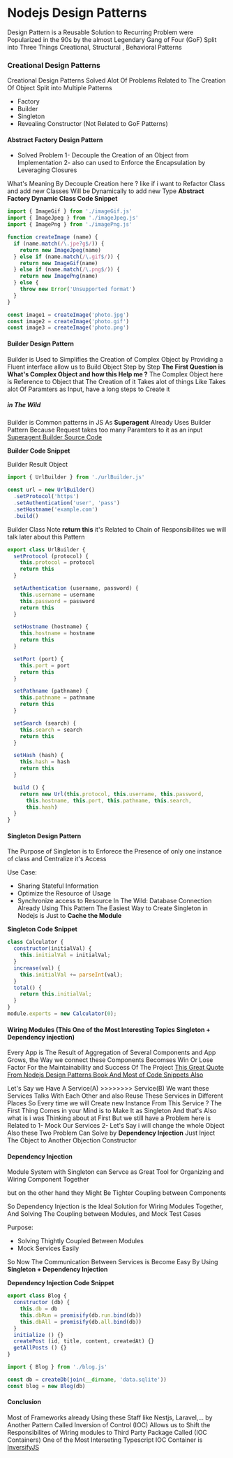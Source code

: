 # Nodejs Design Patterns
Design Pattern is a Reusable Solution to Recurring Problem
were Popularized in the 90s by the almost Legendary Gang of Four (GoF)
Split into Three Things Creational, Structural , Behavioral Patterns
### Creational Design Patterns

Creational Design Patterns Solved Alot Of Problems Related to The Creation Of Object 
Split into Multiple Patterns
- Factory 
- Builder
- Singleton
- Revealing Constructor (Not Related to GoF Patterns)


#### Abstract Factory Design Pattern

- Solved Problem
1- Decouple the Creation of an Object from Implementation
2- also can used to Enforce the Encapsulation by Leveraging Closures

What's Meaning By Decouple Creation here ? 
like if i want to Refactor Class and add new Classes Will be Dynamically to add new Type
**Abstract Factory Dynamic Class Code Snippet**

```javascript 
import { ImageGif } from './imageGif.js'
import { ImageJpeg } from './imageJpeg.js'
import { ImagePng } from './imagePng.js'

function createImage (name) {
  if (name.match(/\.jpe?g$/)) {
    return new ImageJpeg(name)
  } else if (name.match(/\.gif$/)) {
    return new ImageGif(name)
  } else if (name.match(/\.png$/)) {
    return new ImagePng(name)
  } else {
    throw new Error('Unsupported format')
  }
}

const image1 = createImage('photo.jpg')
const image2 = createImage('photo.gif')
const image3 = createImage('photo.png')
```

#### Builder Design Pattern

Builder is Used to Simplifies the Creation of Complex Object 
by Providing a Fluent interface allow us to Build Object Step by Step
**The First Question is What's Complex Object and how this Help me ?**
The Complex Object here is Reference to Object that The Creation of it Takes alot of things
Like Takes alot Of Paramters as Input, have a long steps to Create it

##### in The Wild
Builder is Common patterns in JS As **Superagent** Already Uses Builder Pattern
Because Request takes too many Paramters to it as an input [Superagent Builder Source Code ](https://github.com/visionmedia/superagent/blob/40424e62fbf534823b18b64a8f5f0a6680606cbe/src/client.js#L427)

**Builder Code Snippet**

Builder Result Object
```javascript
import { UrlBuilder } from './urlBuilder.js'

const url = new UrlBuilder()
  .setProtocol('https')
  .setAuthentication('user', 'pass')
  .setHostname('example.com')
  .build()

```

Builder Class
Note  **return this** it's Related to Chain of Responsibilites we will talk later about this Pattern

```javascript
export class UrlBuilder {
  setProtocol (protocol) {
    this.protocol = protocol
    return this
  }

  setAuthentication (username, password) {
    this.username = username
    this.password = password
    return this
  }

  setHostname (hostname) {
    this.hostname = hostname
    return this
  }

  setPort (port) {
    this.port = port
    return this
  }

  setPathname (pathname) {
    this.pathname = pathname
    return this
  }

  setSearch (search) {
    this.search = search
    return this
  }

  setHash (hash) {
    this.hash = hash
    return this
  }

  build () {
    return new Url(this.protocol, this.username, this.password,
      this.hostname, this.port, this.pathname, this.search,
      this.hash)
  }
}
```

#### Singleton Design Pattern
The Purpose of Singleton is to Enforece the Presence of only one instance of class and Centralize it's Access

Use Case:
  - Sharing Stateful Information
  - Optimize the Resource of Usage
  - Synchronize access to Resource
In The Wild:
  Database Connection Already Using This Pattern
The Easiest Way to Create Singleton in Nodejs is Just to **Cache the Module**

**Singleton Code Snippet**
```javascript
class Calculator {
  constructor(initialVal) {
    this.initialVal = initialVal;
  }
  increase(val) {
    this.initialVal += parseInt(val);
  }
  total() {
    return this.initialVal;
  }
}
module.exports = new Calculator(0);
```

#### Wiring Modules (This One of the Most Interesting Topics Singleton + Dependency injection)

Every App is The Result of Aggregation of Several Components and App Grows,
the Way we connect these Components Becomses Win Or Lose Factor
For the Maintainability and Success Of The Project
[This Great Quote From Nodejs Design Patterns Book And Most of Code Snippets Also](https://www.packtpub.com/product/node-js-design-patterns-third-edition/9781839214110)

Let's Say we Have A Service(A) >>>>>>>> Service(B)
We want these Services Talks With Each Other and also Reuse These Services in Different Places
So Every time we will Create new Instance From This Service ? 
The First Thing Comes in your Mind is to Make It as Singleton 
And that's Also what is i was Thinking about at First 
But we still have a Problem here is Related to
1- Mock Our Services 
2- Let's Say i will change the whole Object Also
these Two Problem Can Solve by **Dependency Injection**
Just Inject The Object to Another Objection Constructor

#### Dependency Injection
Module System with Singleton can Servce as Great Tool for Organizing and Wiring Component Together

but on the other hand they Might Be Tighter Coupling between Components

So Dependency Injection is the Ideal Solution for Wiring Modules Together,
And Solving The Coupling between Modules, and Mock Test Cases

Purpose:
 - Solving Thightly Coupled Between Modules
 - Mock Services Easily

So Now The Communication Between Services is Become Easy By Using
**Singleton + Dependency Injection**

**Dependency Injection Code Snippet**
```javascript
export class Blog {
  constructor (db) {
    this.db = db
    this.dbRun = promisify(db.run.bind(db))
    this.dbAll = promisify(db.all.bind(db))
  }
  initialize () {}
  createPost (id, title, content, createdAt) {}
  getAllPosts () {}
}
```

```javascript
import { Blog } from './blog.js'

const db = createDb(join(__dirname, 'data.sqlite'))
const blog = new Blog(db)
```

#### Conclusion
Most of Frameworks already Using these Staff like Nestjs, Laravel,...
by Another Pattern Called Inversion of Control  (IOC) 
Allows us to Shift the Responsibilites of Wiring
modules to Third Party Package Called (IOC Containers)
One of the Most Interseting Typescript IOC Container is [InversifyJS](https://www.npmjs.com/package/inversify)

